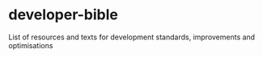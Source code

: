 # developer-bible
List of resources and texts for development standards, improvements and optimisations
